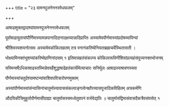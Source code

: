 +++
title = "२३  वामनपूजनेननरमेधफलम्"

+++

आषाढशुक्लद्वादश्यांवामनपूजनेननरमेधफलम्

पूर्वाषाढायुतायांपौर्णिमास्यामन्नपानादिदानादक्षय्यान्नादिप्राप्तिः अस्यामेवपौर्णमास्यांप्रदोषव्यापिन्यां

श्रीशिवस्यशयनोत्सवः अस्यामेवकोकिलाव्रतम् तत्र स्नानंकरिष्येनियताब्रह्मचर्येस्थितासती ।

भोक्ष्यामिनक्तंभूशय्यांकरिष्येप्राणिनांदयाम् १ इतिमासव्रतंसंकल्प्य कोकिलारूपिणींशिवांप्रत्यहंसंपूज्यनक्तभोजनम्

यस्मिन्वर्षेऽधिकाषाढस्तस्मिन्नेववर्हेशुद्धाषाढेव्रतंकार्यमित्याचारः सनिर्मूलः आषाढस्यश्रावणस्यवा

पौर्णमास्यांचतुर्दश्यामष्टम्यांवाशिवपवित्रारोपणमुक्तम्

अस्यांपौर्णमास्यांसंन्यासिनांचातुर्मास्यावाससंकल्पाङ्गत्वेनक्षौरव्यासपूजादिकविहितम् अत्रकर्मणि

औदयिकीत्रिमुहूर्तापौर्णमासीग्राह्या चातुर्मासस्यमध्येतुवपनं वर्जयेद्यतिः ॥ चातुर्मासंद्विमासंवासदैकत्रैवसंवसेत् १
